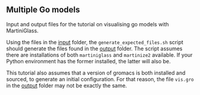 ## Multiple Go models

Input and output files for the tutorial on visualising go models with MartiniGlass.

Using the files in the [input](input) folder, the `generate_expected_files.sh` script should generate
the files found in the [output](output) folder. The script assumes there are installations of both
`martiniglass` and `martinize2` available. If your Python environment has the former installed, the
latter will also be.

This tutorial also assumes that a version of gromacs is both installed and sourced, to generate an 
initial configuration. For that reason, the file `vis.gro` in the [output](output) folder may not be 
exactly the same.


